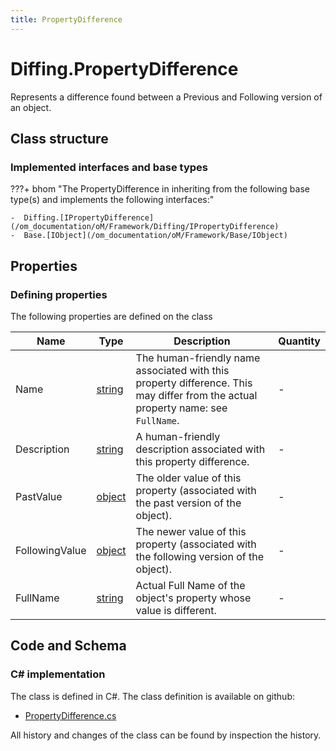 ```yaml
---
title: PropertyDifference
---
```


# Diffing.PropertyDifference

Represents a difference found between a Previous and Following version of an object.

## Class structure

### Implemented interfaces and base types

???+ bhom "The PropertyDifference in inheriting from the following base type(s) and implements the following interfaces:"

    -  Diffing.[IPropertyDifference](/om_documentation/oM/Framework/Diffing/IPropertyDifference)
    -  Base.[IObject](/om_documentation/oM/Framework/Base/IObject)


## Properties



### Defining properties

The following properties are defined on the class

| Name             | Type             | Description      | Quantity         |
|------------------|------------------|------------------|------------------|
| Name | [string](https://learn.microsoft.com/en-us/dotnet/api/System.String?view=netstandard-2.0) | The human-friendly name associated with this property difference. This may differ from the actual property name: see `FullName`. | - |
| Description | [string](https://learn.microsoft.com/en-us/dotnet/api/System.String?view=netstandard-2.0) | A human-friendly description associated with this property difference. | - |
| PastValue | [object](https://learn.microsoft.com/en-us/dotnet/api/System.Object?view=netstandard-2.0) | The older value of this property (associated with the past version of the object). | - |
| FollowingValue | [object](https://learn.microsoft.com/en-us/dotnet/api/System.Object?view=netstandard-2.0) | The newer value of this property (associated with the following version of the object). | - |
| FullName | [string](https://learn.microsoft.com/en-us/dotnet/api/System.String?view=netstandard-2.0) | Actual Full Name of the object's property whose value is different. | - |


## Code and Schema

### C# implementation

The class is defined in C#. The class definition is available on github:

- [PropertyDifference.cs](https://github.com/BHoM/BHoM/blob/develop/Diffing_oM/PropertyDifference.cs)

All history and changes of the class can be found by inspection the history.

